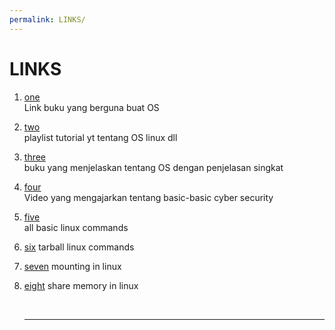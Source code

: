 ```yaml
---
permalink: LINKS/
---
```


# LINKS

1. [one](https://www.os-book.com/OS10/slide-dir/)<br>
    Link buku yang berguna buat OS
2. [two](https://os.vlsm.org/playlists/)<br>
    playlist tutorial yt tentang OS linux dll
3. [three](https://rms46.vlsm.org/2/213.pdf)<br>
    buku yang menjelaskan tentang OS dengan penjelasan singkat
4. [four](https://www.youtube.com/watch?v=U_P23SqJaDc)<br>
    Video yang mengajarkan tentang basic-basic cyber security
5. [five](https://www.javatpoint.com/linux-commands)<br>
    all basic linux commands
6. [six](https://www.geeksforgeeks.org/tar-command-linux-examples/)
    tarball linux commands
7. [seven](https://linuxize.com/post/how-to-mount-and-unmount-file-systems-in-linux/)
    mounting in linux
8. [eight](https://www.scaler.com/topics/shared-memory-linux/)
    share memory in linux 

   <br>
   <hr>
   
